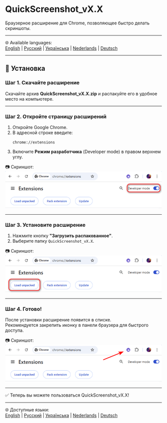 # QuickScreenshot_vX.X
Браузерное расширение для Chrome, позволяющее быстро делать скриншоты.

---

🌐 Available languages:  
[English](README.md) | [Русский](README.ru.md) | [Українська](README.uk.md) | [Nederlands](README.nl.md) | [Deutsch](README.de.md)

---

## 🚀 Установка

### Шаг 1. Скачайте расширение
Скачайте архив **QuickScreenshot_vX.X.zip** и распакуйте его в удобное место на компьютере.

---

### Шаг 2. Откройте страницу расширений
1. Откройте Google Chrome.  
2. В адресной строке введите:  
   ```
   chrome://extensions
   ```
3. Включите **Режим разработчика** (Developer mode) в правом верхнем углу.

📷 Скриншот:  
![Developer mode](screenshots/step2_developer_mode.png)

---

### Шаг 3. Установите расширение
1. Нажмите кнопку **"Загрузить распакованное"**.  
2. Выберите папку `QuickScreenshot_vX.X`.  

📷 Скриншот:  
![Load unpacked](screenshots/step3_load_unpacked.png)

---

### Шаг 4. Готово!
После установки расширение появится в списке.  
Рекомендуется закрепить иконку в панели браузера для быстрого доступа.

📷 Скриншот:  
![Extension installed](screenshots/step4_installed.png)

---

✅ Теперь вы можете пользоваться QuickScreenshot_vX.X!

---

🌐 Доступные языки:  
[English](README.md) | [Русский](README.ru.md) | [Українська](README.uk.md) | [Nederlands](README.nl.md) | [Deutsch](README.de.md)
